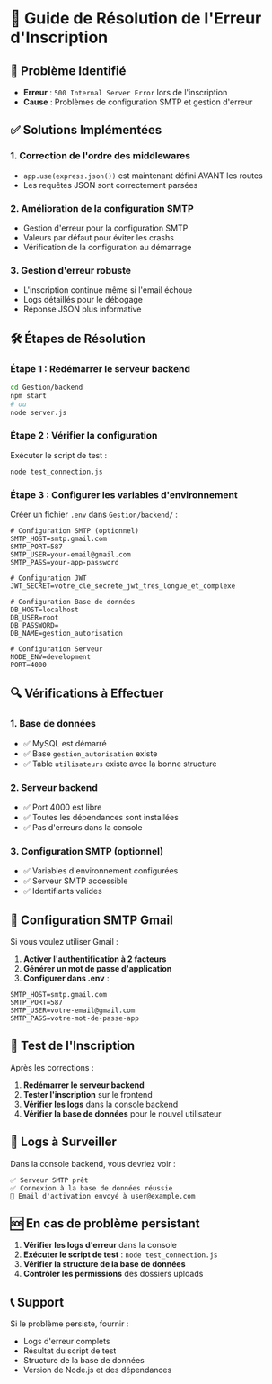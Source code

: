 # 🔧 Guide de Résolution de l'Erreur d'Inscription

## 🚨 Problème Identifié
- **Erreur** : `500 Internal Server Error` lors de l'inscription
- **Cause** : Problèmes de configuration SMTP et gestion d'erreur

## ✅ Solutions Implémentées

### 1. **Correction de l'ordre des middlewares**
- `app.use(express.json())` est maintenant défini AVANT les routes
- Les requêtes JSON sont correctement parsées

### 2. **Amélioration de la configuration SMTP**
- Gestion d'erreur pour la configuration SMTP
- Valeurs par défaut pour éviter les crashs
- Vérification de la configuration au démarrage

### 3. **Gestion d'erreur robuste**
- L'inscription continue même si l'email échoue
- Logs détaillés pour le débogage
- Réponse JSON plus informative

## 🛠️ Étapes de Résolution

### Étape 1 : Redémarrer le serveur backend
```bash
cd Gestion/backend
npm start
# ou
node server.js
```

### Étape 2 : Vérifier la configuration
Exécuter le script de test :
```bash
node test_connection.js
```

### Étape 3 : Configurer les variables d'environnement
Créer un fichier `.env` dans `Gestion/backend/` :
```env
# Configuration SMTP (optionnel)
SMTP_HOST=smtp.gmail.com
SMTP_PORT=587
SMTP_USER=your-email@gmail.com
SMTP_PASS=your-app-password

# Configuration JWT
JWT_SECRET=votre_cle_secrete_jwt_tres_longue_et_complexe

# Configuration Base de données
DB_HOST=localhost
DB_USER=root
DB_PASSWORD=
DB_NAME=gestion_autorisation

# Configuration Serveur
NODE_ENV=development
PORT=4000
```

## 🔍 Vérifications à Effectuer

### 1. **Base de données**
- ✅ MySQL est démarré
- ✅ Base `gestion_autorisation` existe
- ✅ Table `utilisateurs` existe avec la bonne structure

### 2. **Serveur backend**
- ✅ Port 4000 est libre
- ✅ Toutes les dépendances sont installées
- ✅ Pas d'erreurs dans la console

### 3. **Configuration SMTP (optionnel)**
- ✅ Variables d'environnement configurées
- ✅ Serveur SMTP accessible
- ✅ Identifiants valides

## 📧 Configuration SMTP Gmail

Si vous voulez utiliser Gmail :

1. **Activer l'authentification à 2 facteurs**
2. **Générer un mot de passe d'application**
3. **Configurer dans .env** :
```env
SMTP_HOST=smtp.gmail.com
SMTP_PORT=587
SMTP_USER=votre-email@gmail.com
SMTP_PASS=votre-mot-de-passe-app
```

## 🚀 Test de l'Inscription

Après les corrections :

1. **Redémarrer le serveur backend**
2. **Tester l'inscription** sur le frontend
3. **Vérifier les logs** dans la console backend
4. **Vérifier la base de données** pour le nouvel utilisateur

## 📝 Logs à Surveiller

Dans la console backend, vous devriez voir :
```
✅ Serveur SMTP prêt
✅ Connexion à la base de données réussie
📧 Email d'activation envoyé à user@example.com
```

## 🆘 En cas de problème persistant

1. **Vérifier les logs d'erreur** dans la console
2. **Exécuter le script de test** : `node test_connection.js`
3. **Vérifier la structure de la base de données**
4. **Contrôler les permissions** des dossiers uploads

## 📞 Support

Si le problème persiste, fournir :
- Logs d'erreur complets
- Résultat du script de test
- Structure de la base de données
- Version de Node.js et des dépendances







